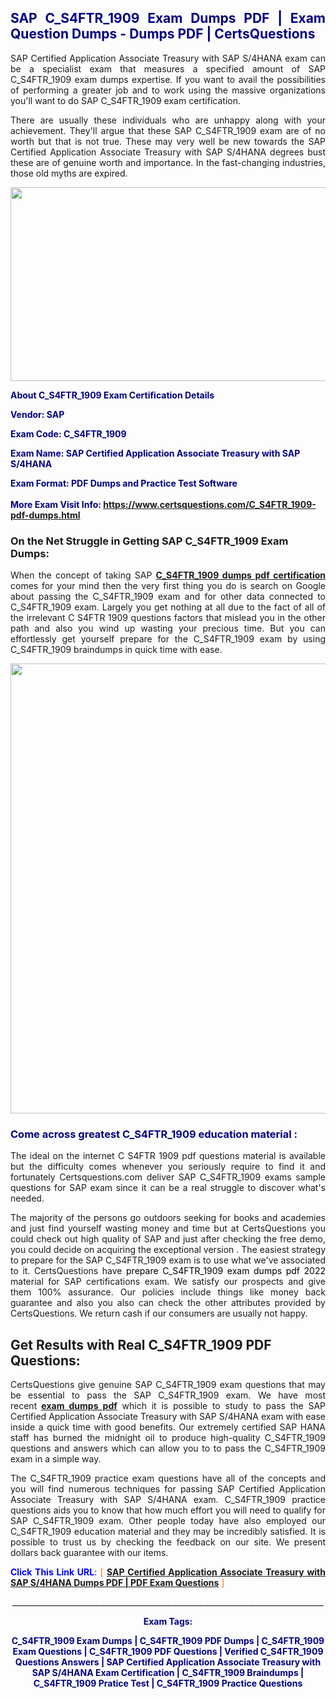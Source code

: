 <h2 style="text-align: justify;"><span style="color: #000080;">SAP C_S4FTR_1909 Exam Dumps PDF | Exam Question Dumps - Dumps PDF | CertsQuestions</span></h2>
<p style="text-align: justify;">SAP Certified Application Associate Treasury with SAP S/4HANA exam can be a specialist exam that measures a specified amount of SAP  C_S4FTR_1909 exam dumps expertise. If you want to avail the possibilities of performing a greater job and to work using the massive organizations you'll want to do SAP C_S4FTR_1909 exam certification.</p>
<p style="text-align: justify;">There are usually these individuals who are unhappy along with your achievement. They'll argue that these SAP  C_S4FTR_1909 exam are of no worth but that is not true. These may very well be new towards the SAP Certified Application Associate Treasury with SAP S/4HANA degrees bust these are of genuine worth and importance. In the fast-changing industries, those old myths are expired.</p>
<p><img style="display: block; margin-left: auto; margin-right: auto;" src="https://i.imgur.com/eaP4ae9.png" width="840" height="310" /></p>
<p><span style="color: #000080;"><strong>About C_S4FTR_1909 Exam Certification Details</strong></span></p>
<p><span style="color: #000080;"><strong>Vendor: SAP<br /></strong></span></p>
<p><span style="color: #000080;"><strong>Exam Code: C_S4FTR_1909</strong></span></p>
<p><span style="color: #000080;"><strong>Exam Name: SAP Certified Application Associate Treasury with SAP S/4HANA</strong></span></p>
<p><span style="color: #000080;"><strong>Exam Format: PDF Dumps and Practice Test Software<br /><br />More Exam Visit Info: <span style="color: #ff6600;"><a href="https://www.certsquestions.com/C_S4FTR_1909-pdf-dumps.html">https://www.certsquestions.com/C_S4FTR_1909-pdf-dumps.html</a></span></strong></span></p>
<h3>On the Net Struggle in Getting SAP C_S4FTR_1909 Exam Dumps:</h3>
<p style="text-align: justify;">When the concept of taking SAP <a href="https://www.certsquestions.com/C_S4FTR_1909-pdf-dumps.html"><strong> C_S4FTR_1909 dumps pdf certification</strong></a> comes for your mind then the very first thing you do is search on Google about passing the C_S4FTR_1909 exam and for other data connected to C_S4FTR_1909 exam. Largely you get nothing at all due to the fact of all of the irrelevant C S4FTR 1909 questions factors that mislead you in the other path and also you wind up wasting your precious time. But you can effortlessly get yourself prepare for the C_S4FTR_1909 exam by using C_S4FTR_1909 braindumps in quick time with ease.</p>
<p><a href="https://www.certsquestions.com/C_S4FTR_1909-pdf-dumps.html"><img style="display: block; margin-left: auto; margin-right: auto;" src="https://i.imgur.com/pxhoKQ2.png" width="720" /></a></p>
<h3><span style="color: #000080;">Come across greatest  C_S4FTR_1909 education material :</span></h3>
<p style="text-align: justify;">The ideal on the internet C S4FTR 1909 pdf questions material is available but the difficulty comes whenever you seriously require to find it and fortunately Certsquestions.com deliver SAP C_S4FTR_1909 exams sample questions for SAP  exam since it can be a real struggle to discover what's needed.</p>
<p style="text-align: justify;">The majority of the persons go outdoors seeking for books and academies and just find yourself wasting money and time but at CertsQuestions you could check out high quality of SAP  and just after checking the free demo, you could decide on acquiring the exceptional version . The easiest strategy to prepare for the SAP C_S4FTR_1909 exam is to use what we've associated to it. CertsQuestions have <span style="color: #000000;">prepare C_S4FTR_1909 exam dumps pdf 2022</span> material for SAP certifications exam. We satisfy our prospects and give them 100% assurance. Our policies include things like money back guarantee and also you also can check the other attributes provided by CertsQuestions. We return cash if our consumers are usually not happy.</p>
<h2>Get Results with Real C_S4FTR_1909 PDF Questions:</h2>
<p style="text-align: justify;">CertsQuestions give genuine SAP C_S4FTR_1909 exam questions that may be essential to pass the SAP  C_S4FTR_1909 exam. We have most recent<strong>&nbsp;<a href="https://www.certsquestions.com/">exam dumps pdf</a></strong>&nbsp;which it is possible to study to pass the SAP Certified Application Associate Treasury with SAP S/4HANA exam with ease inside a quick time with good benefits. Our extremely certified SAP HANA staff has burned the midnight oil to produce high-quality C_S4FTR_1909 questions and answers which can allow you to to pass the C_S4FTR_1909 exam in a simple way.</p>
<p style="text-align: justify;">The C_S4FTR_1909 practice exam questions have all of the concepts and you will find numerous techniques for passing SAP Certified Application Associate Treasury with SAP S/4HANA exam. C_S4FTR_1909 practice questions aids you to know that how much effort you will need to qualify for SAP  C_S4FTR_1909 exam. Other people today have also employed our C_S4FTR_1909 education material and they may be incredibly satisfied. It is possible to trust us by checking the feedback on our site. We present dollars back guarantee with our items.</p>
<p style="text-align: justify;"><span style="color: #0000ff;"><strong>Click This Link URL</strong>:</span> <span style="color: #ff6600;">[ <strong><a href="https://www.certsquestions.com/sap-hana-certification.html">SAP Certified Application Associate Treasury with SAP S/4HANA Dumps PDF | PDF Exam Questions</a></strong> ]</span></p>
<p style="text-align: center;">______________________________________________________________________________</p>
<p style="text-align: center;"><span style="color: #000080;"><strong>Exam Tags:</strong></span></p>
<p style="text-align: center;"><span style="color: #000080;"><strong>C_S4FTR_1909 Exam Dumps | C_S4FTR_1909 PDF Dumps | C_S4FTR_1909 Exam Questions | C_S4FTR_1909 PDF Questions | Verified C_S4FTR_1909 Questions Answers | SAP Certified Application Associate Treasury with SAP S/4HANA Exam Certification | C_S4FTR_1909 Braindumps | C_S4FTR_1909 Pratice Test | C_S4FTR_1909 Practice Questions</strong></span></p>
